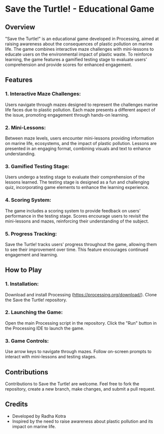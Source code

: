 # Save the Turtle! - Educational Game
## Overview
"Save the Turtle!" is an educational game developed in Processing, aimed at raising awareness about the consequences of plastic pollution on marine life. The game combines interactive maze challenges with mini-lessons to educate users on the environmental impact of plastic waste. To reinforce learning, the game features a gamified testing stage to evaluate users' comprehension and provide scores for enhanced engagement.

## Features
### 1. Interactive Maze Challenges:

Users navigate through mazes designed to represent the challenges marine life faces due to plastic pollution.
Each maze presents a different aspect of the issue, promoting engagement through hands-on learning.
### 2. Mini-Lessons:

Between maze levels, users encounter mini-lessons providing information on marine life, ecosystems, and the impact of plastic pollution.
Lessons are presented in an engaging format, combining visuals and text to enhance understanding.
### 3. Gamified Testing Stage:

Users undergo a testing stage to evaluate their comprehension of the lessons learned.
The testing stage is designed as a fun and challenging quiz, incorporating game elements to enhance the learning experience.
### 4. Scoring System:

The game includes a scoring system to provide feedback on users' performance in the testing stage.
Scores encourage users to revisit the mini-lessons and mazes, reinforcing their understanding of the subject.
### 5. Progress Tracking:

Save the Turtle! tracks users' progress throughout the game, allowing them to see their improvement over time.
This feature encourages continued engagement and learning.
## How to Play
### 1. Installation:

Download and install Processing (https://processing.org/download/).
Clone the Save the Turtle! repository.
### 2. Launching the Game:

Open the main Processing script in the repository.
Click the "Run" button in the Processing IDE to launch the game.
### 3. Game Controls:

Use arrow keys to navigate through mazes.
Follow on-screen prompts to interact with mini-lessons and testing stages.
## Contributions
Contributions to Save the Turtle! are welcome. Feel free to fork the repository, create a new branch, make changes, and submit a pull request.

## Credits
* Developed by Radha Kotra
* Inspired by the need to raise awareness about plastic pollution and its impact on marine life.
